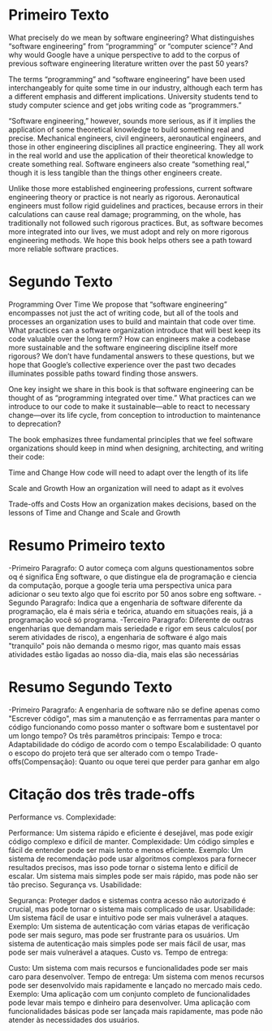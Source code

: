
# Primeiro Texto
What precisely do we mean by software engineering? What distinguishes “software engineering” from “programming” or “computer science”? And why would Google have a unique perspective to add to the corpus of previous 
software engineering literature written over the past 50 years?
 
The terms “programming” and “software engineering” have been used interchangeably for quite some time in our industry, although each term has a different emphasis and different implications. University students tend 
to study computer science and get jobs writing code as “programmers.”
 
“Software engineering,” however, sounds more serious, as if it implies the application of some theoretical knowledge to build something real and precise. Mechanical engineers, civil engineers, aeronautical 
engineers, and those in other engineering disciplines all practice engineering. They all work in the real world and use the application of their theoretical knowledge to create something real. Software engineers 
also create “something real,” though it is less tangible than the things other engineers create.
 
Unlike those more established engineering professions, current software engineering theory or practice is not nearly as rigorous. Aeronautical engineers must follow rigid guidelines and practices, because errors in 
their calculations can cause real damage; programming, on the whole, has traditionally not followed such rigorous practices. But, as software becomes more integrated into our lives, we must adopt and rely on more 
rigorous engineering methods. We hope this book helps others see a path toward more reliable software practices.

# Segundo Texto
Programming Over Time
We propose that “software engineering” encompasses not just the act of writing code, but all of the tools and processes an organization uses to build and maintain that code over time. What practices can a software 
organization introduce that will best keep its code valuable over the long term? How can engineers make a codebase more sustainable and the software engineering discipline itself more rigorous? We don’t have 
fundamental answers to these questions, but we hope that Google’s collective experience over the past two decades illuminates possible paths toward finding those answers.
 
One key insight we share in this book is that software engineering can be thought of as “programming integrated over time.” What practices can we introduce to our code to make it sustainable—able to react to 
necessary change—over its life cycle, from conception to introduction to maintenance to deprecation?
 
The book emphasizes three fundamental principles that we feel software organizations should keep in mind when designing, architecting, and writing their code:
 
Time and Change
How code will need to adapt over the length of its life
 
Scale and Growth
How an organization will need to adapt as it evolves
 
Trade-offs and Costs
How an organization makes decisions, based on the lessons of Time and Change and Scale and Growth

# Resumo Primeiro texto
-Primeiro Paragrafo: O autor começa com alguns questionamentos sobre oq é significa Eng software, o que distingue ela de programação e ciencia da computação, porque a google teria uma perspectiva unica para adicionar o seu texto algo que foi escrito por 50 anos sobre eng software.
-Segundo Paragrafo: Indica que a engenharia de software diferente da programação, ela é mais séria e teórica, atuando em situações reais, já a programação você só programa.
-Terceiro Paragrafo: Diferente de outras engenharias que demandam mais seriedade e rigor em seus calculos( por serem atividades de risco), a engenharia de software é algo mais "tranquilo" pois não demanda o mesmo 
rigor, mas quanto mais essas atividades estão ligadas ao nosso dia-dia, mais elas são necessárias

# Resumo Segundo Texto
-Primeiro Paragrafo: A engenharia de software não se define apenas como "Escrever código", mas sim a manutenção e as ferrramentas para manter o código funcionando como 
posso manter o software bom e sustentavel por um longo tempo?
Os três paramêtros principais: 
    Tempo e troca: Adaptabilidade do código de acordo com o tempo
    Escalabilidade: O quanto o escopo do projeto terá que ser alterado com o tempo
    Trade-offs(Compensação): Quanto ou oque terei que perder para ganhar em algo


# Citação dos três trade-offs
Performance vs. Complexidade:

Performance: Um sistema rápido e eficiente é desejável, mas pode exigir código complexo e difícil de manter.
Complexidade: Um código simples e fácil de entender pode ser mais lento e menos eficiente.
Exemplo: Um sistema de recomendação pode usar algoritmos complexos para fornecer resultados precisos, mas isso pode tornar o sistema lento e difícil de escalar. Um sistema mais simples pode ser mais rápido, mas pode não ser tão preciso.
Segurança vs. Usabilidade:

Segurança: Proteger dados e sistemas contra acesso não autorizado é crucial, mas pode tornar o sistema mais complicado de usar.
Usabilidade: Um sistema fácil de usar e intuitivo pode ser mais vulnerável a ataques.
Exemplo: Um sistema de autenticação com várias etapas de verificação pode ser mais seguro, mas pode ser frustrante para os usuários. Um sistema de autenticação mais simples pode ser mais fácil de usar, mas pode ser mais vulnerável a ataques.
Custo vs. Tempo de entrega:

Custo: Um sistema com mais recursos e funcionalidades pode ser mais caro para desenvolver.
Tempo de entrega: Um sistema com menos recursos pode ser desenvolvido mais rapidamente e lançado no mercado mais cedo.
Exemplo: Uma aplicação com um conjunto completo de funcionalidades pode levar mais tempo e dinheiro para desenvolver. Uma aplicação com funcionalidades básicas pode ser lançada mais rapidamente, mas pode não atender às necessidades dos usuários.



